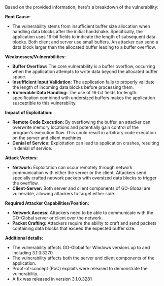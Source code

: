 Based on the provided information, here's a breakdown of the vulnerability:

**Root Cause:**

*   The vulnerability stems from insufficient buffer size allocation when handling data blocks after the initial handshake. Specifically, the application uses 16-bit fields to indicate the length of subsequent data blocks. Both client and server use small buffers. An attacker can send a data block larger than the allocated buffer leading to a buffer overflow.

**Weaknesses/Vulnerabilities:**

*   **Buffer Overflow:** The core vulnerability is a buffer overflow, occurring when the application attempts to write data beyond the allocated buffer space.
*   **Insufficient Input Validation:** The application fails to properly validate the length of incoming data blocks before processing them.
*   **Vulnerable Data Handling:**  The use of 16-bit fields for length specification combined with undersized buffers makes the application susceptible to this vulnerability.

**Impact of Exploitation:**

*   **Remote Code Execution:** By overflowing the buffer, an attacker can overwrite memory locations and potentially gain control of the program's execution flow. This could result in arbitrary code execution on the server and client machines
*   **Denial of Service:** Exploitation can lead to application crashes, resulting in denial of service.

**Attack Vectors:**

*   **Network:** Exploitation can occur remotely through network communication with either the server or the client. Attackers send specially crafted network packets with oversized data blocks to trigger the overflow.
*   **Client-Server:** Both server and client components of GO-Global are vulnerable, allowing attackers to target either side.

**Required Attacker Capabilities/Position:**

*   **Network Access:** Attackers need to be able to communicate with the GO-Global server or client over the network.
*   **Packet Crafting:**  Attackers require the ability to craft and send packets containing data blocks that exceed the expected buffer size.

**Additional details:**

* The vulnerability affects GO-Global for Windows versions up to and including 3.1.0.3270
* The vulnerability affects both the server and client components of the application.
* Proof-of-concept (PoC) exploits were released to demonstrate the vulnerability.
* A fix was released in version 3.1.0.3281